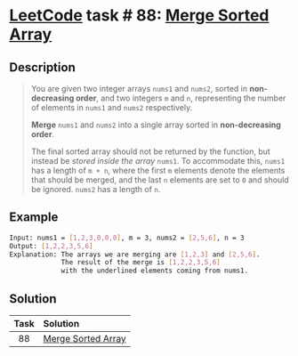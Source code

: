 # [LeetCode][leetcode] task # 88: [Merge Sorted Array][task]

Description
-----------

> You are given two integer arrays `nums1` and `nums2`,
> sorted in **non-decreasing order**,
> and two integers `m` and `n`,
> representing the number of elements in `nums1` and `nums2` respectively.
>
> **Merge** `nums1` and `nums2` into a single array sorted in **non-decreasing order**.
> 
> The final sorted array should not be returned by the function,
> but instead be _stored inside the array_ `nums1`.
> To accommodate this, `nums1` has a length of `m + n`,
> where the first `m` elements denote the elements that should be merged,
> and the last `n` elements are set to `0` and should be ignored.
> `nums2` has a length of `n`.

Example
-------

```sh
Input: nums1 = [1,2,3,0,0,0], m = 3, nums2 = [2,5,6], n = 3
Output: [1,2,2,3,5,6]
Explanation: The arrays we are merging are [1,2,3] and [2,5,6].
             The result of the merge is [1,2,2,3,5,6]
             with the underlined elements coming from nums1.
```

Solution
--------

| Task | Solution |
| :------: | :------ |
| 88 | [Merge Sorted Array][solution] |


[leetcode]: <http://leetcode.com/>
[task]: <https://leetcode.com/problems/merge-sorted-array/>
[solution]: <https://github.com/wellaxis/witalis-jkit/blob/main/module/tasks/src/main/java/com/witalis/jkit/tasks/core/task/leetcode/p88/option/Practice.java>
